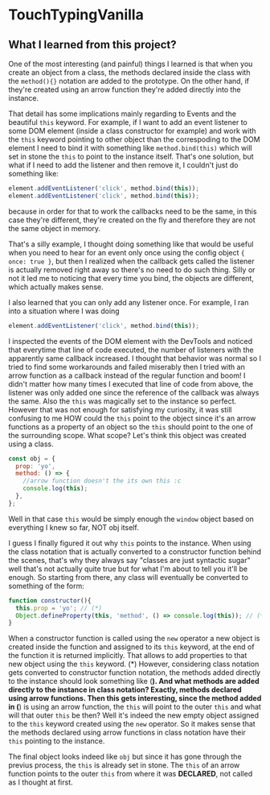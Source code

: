 # TouchTypingVanilla
## What I learned from this project?
One of the most interesting (and painful) things I learned is that when you create an object from a class, the methods declared inside the class with the `method(){}` notation are added to the prototype.
On the other hand, if they're created using an arrow function they're added directly into the instance.

That detail has some implications mainly regarding to Events and the beautiful `this` keyword.
For example, if I want to add an event listener to some DOM element (inside a class constructor for example) and work with the `this` keyword pointing to other object than the correspoding to the DOM element I need to bind it with something like `method.bind(this)` which will set in stone the `this` to point to the instance itself.
That's one solution, but what if I need to add the listener and then remove it, I couldn't just do something like:
```js
element.addEventListener('click', method.bind(this));
element.addEventListener('click', method.bind(this));
```
because in order for that to work the callbacks need to be the same, in this case they're different, they're created on the fly and therefore they are not the same object in memory.

That's a silly example, I thought doing something like that would be useful when you need to hear for an event only once using the config object `{ once: true }`, but then I realized when the callback gets called the listener is actually removed right away so there's no need to do such thing.
Silly or not it led me to noticing that every time you bind, the objects are different, which actually makes sense.

I also learned that you can only add any listener once.
For example, I ran into a situation where I was doing 
```js
element.addEventListener('click', method.bind(this));
```
I inspected the events of the DOM element with the DevTools and noticed that everytime that line of code executed, the number of listeners with the apparently same callback increased.
I thought that behavior was normal so I tried to find some workarounds and failed miserably then I tried with an arrow function as a callback instead of the regular function and boom! I didn't matter how many times I executed that line of code from above, the listener was only added one since the reference of the callback was always the same.
Also the `this` was magically set to the instance so perfect. 
However that was not enough for satisfying my curiosity, it was still confusing to me HOW could the `this` point to the object since it's an arrow functions as a property of an object so the `this` should point to the one of the surrounding scope.
What scope? Let's think this object was created using a class.
```js
const obj = {
  prop: 'yo',
  method: () => {
    //arrow function doesn't the its own this :c
    console.log(this);
  },
};
```
Well in that case `this` would be simply enough the `window` object based on everything I knew so far, NOT obj itself.

I guess I finally figured it out why `this` points to the instance.
When using the class notation that is actually converted to a constructor function behind the scenes, that's why they always say "classes are just syntactic sugar" well that's not actually quite true but for what I'm about to tell you it'll be enough.
So starting from there, any class will eventually be converted to something of the form:
```js
function constructor(){
  this.prop = 'yo'; // (*)
  Object.defineProperty(this, 'method', () => console.log(this)); // (**)
}
```
When a constructor function is called using the `new` operator a new object is created inside the function and assigned to its `this` keyword, at the end of the function it is returned implicitly.
That allows to add properties to that new object using the `this` keyword. (*)
However, considering class notation gets converted to constructor function notation, the methods added directly to the instance should look something like (**).
And what methods are added directly to the instance in class notation? Exactly, methods declared using arrow functions.
Then this gets interesting, since the method added in (**) is using an arrow function, the `this` will point to the outer `this` and what will that outer `this` be then? 
Well it's indeed the new empty object assigned to the `this` keyword created using the `new` operator.
So it makes sense that the methods declared using arrow functions in class notation have their `this` pointing to the instance.

The final object looks indeed like `obj` but since it has gone through the previus process, the `this` is already set in stone. 
The `this` of an arrow function points to the outer `this` from where it was **DECLARED**, not called as I thought at first.
